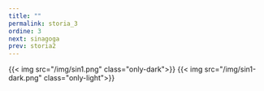 ```yaml
---
title: ""
permalink: storia_3
ordine: 3
next: sinagoga
prev: storia2
---
```

{{< img src="/img/sin1.png"  class="only-dark">}}
{{< img src="/img/sin1-dark.png" class="only-light">}}
